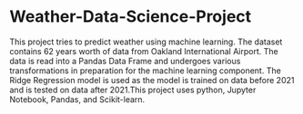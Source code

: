 # Weather-Data-Science-Project

This project tries to predict weather using machine learning. The dataset contains 62 years worth of data from Oakland International Airport. The data is read into a Pandas Data Frame and undergoes various transformations in preparation for the machine learning component. The Ridge Regression model is used as the model is trained on data before 2021 and is tested on data after 2021.This project uses python, Jupyter Notebook, Pandas, and Scikit-learn.
